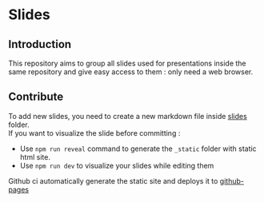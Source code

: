 # Slides

## Introduction

This repository aims to group all slides used for presentations inside the same repository and give easy 
access to them : only need a web browser.

## Contribute

To add new slides, you need to create a new markdown file inside [slides](./slides) folder.  
If you want to visualize the slide before committing :
* Use `npm run reveal` command to generate the `_static` folder with static html site.
* Use `npm run dev` to visualize your slides while editing them

Github ci automatically generate the static site and deploys it to [github-pages](https://lelionvert.github.io/slides/)


